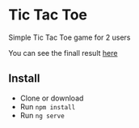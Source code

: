 # Tic Tac Toe

Simple Tic Tac Toe game for 2 users

You can see the finall result [here](https://elelad.github.io/TicTacToe/)

## Install
- Clone or download
- Run `npm install`
- Run `ng serve`